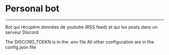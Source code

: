 # Personal bot
<hr>
Bot qui récupère données de youtube (RSS feed) et qui les posts dans un serveur Discord


The DISCORD_TOEKN is in the .env file
All other configuration are in the config.json file